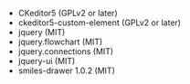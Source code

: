 - CKeditor5 (GPLv2 or later)
- ckeditor5-custom-element (GPLv2 or later)
- jquery (MIT)
- jquery.flowchart (MIT)
- jquery.connections (MIT)
- jquery-ui (MIT)
- smiles-drawer 1.0.2 (MIT)
